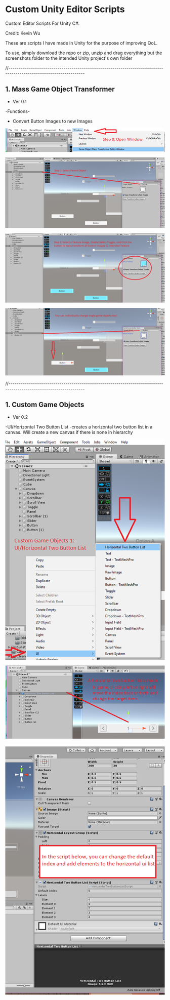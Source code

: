 # Custom Unity Editor Scripts

Custom Editor Scripts For Unity C#.

Credit: Kevin Wu

These are scripts I have made in Unity for the purpose of improving QoL.

To use, simply download the repo or zip, unzip and drag everything but the screenshots folder to the intended Unity project's own folder

//-------------------------------------------------------------------------------------------------------------------

## 1. Mass Game Object Transformer
  - Ver 0.1
  
  -Functions-
  - Convert Button Images to new Images
  
  ![Screenshot](Screenshots/GOMTpic0.png)
  
  ![Screenshot](Screenshots/GOMTpic1.png)
  
  ![Screenshot](Screenshots/GOMTpic2.png)
  
  ![Screenshot](Screenshots/GOMTpic3.png)
  
//-------------------------------------------------------------------------------------------------------------------

## 1. Custom Game Objects
  - Ver 0.2
  
  -UI/Horizontal Two Button List
    -creates a horizontal two button list in a canvas.  Will create a new canvas if there is none in hierarchy
  
  ![Screenshot](Screenshots/UIHL0.png)
  
  ![Screenshot](Screenshots/UIHL1.png)
  
  ![Screenshot](Screenshots/UIHL2.png)
